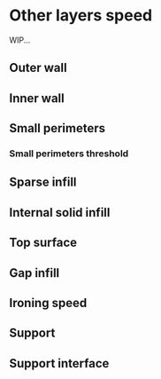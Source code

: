 # Other layers speed

WIP...

## Outer wall

## Inner wall

## Small perimeters

### Small perimeters threshold

## Sparse infill

## Internal solid infill

## Top surface

## Gap infill

## Ironing speed

## Support

## Support interface
